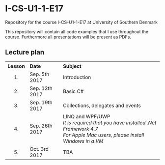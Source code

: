# I-CS-U1-1-E17
Repository for the course I-CS-U1-1-E17 at University of Southern Denmark

This repository will contain all code examples that I use throughout the course. Furthermore all presentations will be present as PDFs.


## Lecture plan

<table>
  <tr>
    <th style="text-align:left">Lesson</th>
    <th style="text-align:left">Date</th>
    <th style="text-align:left">Subject</th>
  </tr>
  <tr>
    <td style="text-align:center;">1.</td>
    <td>Sep. 5th 2017</td>
    <td>Introduction</td>
  </tr>
    <tr>
    <td style="text-align:center;">2.</td>
    <td>Sep. 12th 2017</td>
    <td>Basic C#</td>
  </tr>
    <tr>
    <td style="text-align:center;">3.</td>
    <td>Sep. 19th 2017</td>
    <td>Collections, delegates and events</td>
  </tr>
    <tr>
    <td style="text-align:center;">4.</td>
    <td>Sep. 26th 2017</td>
    <td>LINQ and WPF/UWP<br/>
    <i>It is required that you have installed .Net Framework 4.7<br/>
    For Apple Mac users, please install Windows in a VM</i></td>
  </tr>
  <tr>
    <td style="text-align:center;">5.</td>
    <td>Oct. 3rd 2017</td>
    <td>TBA</td>
  </tr>
</table>